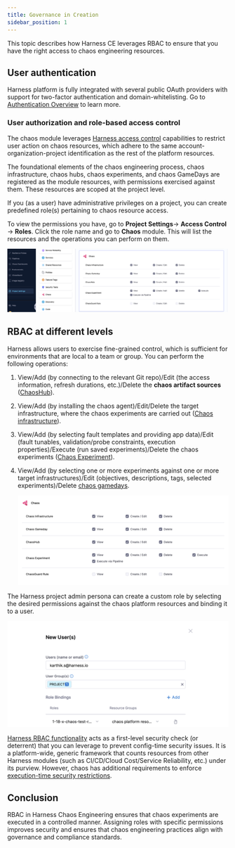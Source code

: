 ```yaml
---
title: Governance in Creation
sidebar_position: 1
---
```


This topic describes how Harness CE leverages RBAC to ensure that you have the right access to chaos engineering resources.

## User authentication

Harness platform is fully integrated with several public OAuth providers with support for two-factor authentication and domain-whitelisting.
Go to [Authentication Overview](/docs/platform/authentication/authentication-overview.md) to learn more.

### User authorization and role-based access control

The chaos module leverages [Harness access control](/docs/platform/role-based-access-control/rbac-in-harness) capabilities to restrict user action on chaos resources, which adhere to the same account-organization-project identification as the rest of the platform resources.

The foundational elements of the chaos engineering process, chaos infrastructure, chaos hubs, chaos experiments, and chaos GameDays are registered as the module resources, with permissions exercised against them. These resources are scoped at the project level.

If you (as a user) have administrative privileges on a project, you can create predefined role(s) pertaining to chaos resource access.

To view the permissions you have, go to **Project Settings**-> **Access Control** -> **Roles**. Click the role name and go to **Chaos** module. This will list the resources and the operations you can perform on them.

![User auth and RBAC](./static/rbac/user-auth-rbac.png)

## RBAC at different levels

Harness allows users to exercise fine-grained control, which is sufficient for environments that are local to a team or group. You can perform the following operations:

1. View/Add (by connecting to the relevant Git repo)/Edit (the access information, refresh durations, etc.)/Delete the **chaos artifact sources** ([ChaosHub](/docs/chaos-engineering/use-harness-ce/chaoshubs/add-chaos-hub)).

2. View/Add (by installing the chaos agent)/Edit/Delete the target infrastructure, where the chaos experiments are carried out ([Chaos infrastructure](/docs/chaos-engineering/use-harness-ce/infrastructures/types/)).

3. View/Add (by selecting fault templates and providing app data)/Edit (fault tunables, validation/probe constraints, execution properties)/Execute (run saved experiments)/Delete the chaos experiments ([Chaos Experiment](/docs/chaos-engineering/use-harness-ce/experiments/#create-experiments)).

4. View/Add (by selecting one or more experiments against one or more target infrastructures)/Edit (objectives, descriptions, tags, selected experiments)/Delete [chaos gamedays](/docs/chaos-engineering/use-harness-ce/GameDay).

    ![fine-grain control](./static/rbac/fine-grain-control.png)

The Harness project admin persona can create a custom role by selecting the desired permissions against the chaos platform resources and binding it to a user.

![new-user](./static/rbac/new-user-entry.png)


[Harness RBAC functionality](/docs/chaos-engineering/security/) acts as a first-level security check (or deterrent) that you can leverage to prevent config-time security issues. It is a platform-wide, generic framework that counts resources from other Harness modules (such as CI/CD/Cloud Cost/Service Reliability, etc.) under its purview. However, chaos has additional requirements to enforce [execution-time security restrictions](/docs/chaos-engineering/use-harness-ce/governance/governance-in-execution/).

## Conclusion

RBAC in Harness Chaos Engineering ensures that chaos experiments are executed in a controlled manner. Assigning roles with specific permissions improves security and ensures that chaos engineering practices align with governance and compliance standards.